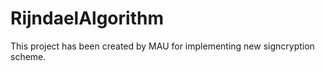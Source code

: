 # RijndaelAlgorithm

This project has been created by MAU for implementing new signcryption scheme.
